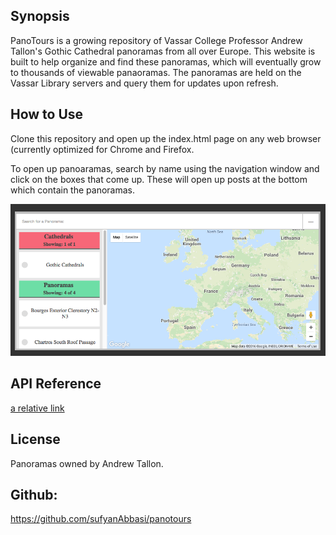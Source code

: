 ## Synopsis

PanoTours is a growing repository of Vassar College Professor Andrew Tallon's Gothic Cathedral panoramas from all over Europe. This website is built to help organize and find these panoramas, which will eventually grow to thousands of viewable panaoramas. The panoramas are held on the Vassar Library servers and query them for updates upon refresh.


## How to Use

Clone this repository and open up the index.html page on any web browser (currently optimized for Chrome and Firefox.

To open up panoaramas, search by name using the navigation window and click on the boxes that come up. These will open up posts at the bottom which contain the panoramas. 

![Alt text](./img/navigation.png?raw=true "Navigation Window")

## API Reference

[a relative link](./documentation/index.html)


## License

Panoramas owned by Andrew Tallon.


## Github:
https://github.com/sufyanAbbasi/panotours
